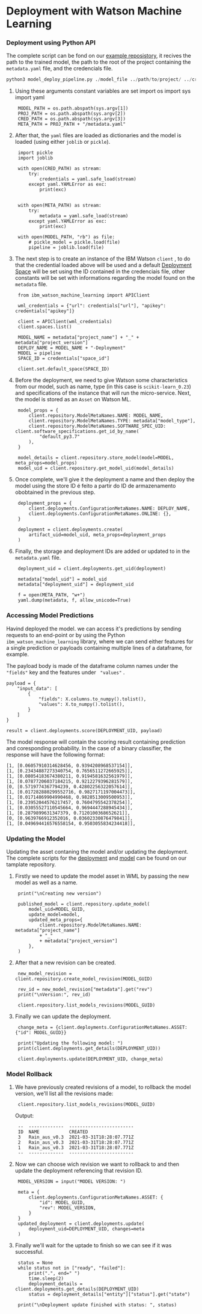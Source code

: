 # Deployment with Watson Machine Learning


### Deployment using Python API  

The complete script can be fond on our [example reposistory](https://github.com/MLOPsStudyGroup/dvc-gitactions/blob/master/src/scripts/Pipelines/model_deploy_pipeline.py), it recives the path to the trained model, the path to the root of the project containing the ```metadata.yaml``` file, and the credencials file.

```python
python3 model_deploy_pipeline.py ./model_file ../path/to/project/ ../credentials.yaml
```

1. Using these arguments constant variables are set
        import os
        import sys
        import yaml

        MODEL_PATH = os.path.abspath(sys.argv[1])
        PROJ_PATH = os.path.abspath(sys.argv[2])
        CRED_PATH = os.path.abspath(sys.argv[3])
        META_PATH = PROJ_PATH + "/metadata.yaml"

2. After that, the ```yaml``` files are loaded as dictionaries and the model is loaded (using either ```joblib``` or ```pickle```).

        import pickle
        import joblib

        with open(CRED_PATH) as stream:
            try:
                credentials = yaml.safe_load(stream)
            except yaml.YAMLError as exc:
                print(exc)


        with open(META_PATH) as stream:
            try:
                metadata = yaml.safe_load(stream)
            except yaml.YAMLError as exc:
                print(exc)

        with open(MODEL_PATH, "rb") as file:
            # pickle_model = pickle.load(file)
            pipeline = joblib.load(file)

3. The next step is to create an instance of the IBM Watson ```client``` , to do that the credential loaded above will be used and a default [Deployment Space](paginaDoDeploySpace) will be set using the ID contained in the credenciais file, other constants will be set with informations regarding the model found on the ```metadata``` file.

        from ibm_watson_machine_learning import APIClient

        wml_credentials = {"url": credentials["url"], "apikey": credentials["apikey"]}

        client = APIClient(wml_credentials)
        client.spaces.list()

        MODEL_NAME = metadata["project_name"] + "_" + metadata["project_version"]
        DEPLOY_NAME = MODEL_NAME + "-Deployment"
        MODEL = pipeline
        SPACE_ID = credentials["space_id"]

        client.set.default_space(SPACE_ID)

4. Before the deployment, we need to give Watson some characteristics from our model, such as name, type (in this case is  ```scikit-learn_0.23```) and specifications of the instance that will run the micro-service. Next, the model is stored as an ```Asset``` on Watson ML.

        model_props = {
            client.repository.ModelMetaNames.NAME: MODEL_NAME,
            client.repository.ModelMetaNames.TYPE: metadata["model_type"],
            client.repository.ModelMetaNames.SOFTWARE_SPEC_UID: client.software_specifications.get_id_by_name(
                "default_py3.7"
            ),
        }

        model_details = client.repository.store_model(model=MODEL, meta_props=model_props)
        model_uid = client.repository.get_model_uid(model_details)

5. Once complete, we'll give it the deployment a name and then deploy the model using the store ID é feito a partir do ID de armazenamento obobtained in the previous step.

        deployment_props = {
            client.deployments.ConfigurationMetaNames.NAME: DEPLOY_NAME,
            client.deployments.ConfigurationMetaNames.ONLINE: {},
        }

        deployment = client.deployments.create(
            artifact_uid=model_uid, meta_props=deployment_props
        )

6. Finally, the storage and deployment IDs are added or updated to in the ```metadata.yaml``` file.

        deployment_uid = client.deployments.get_uid(deployment)

        metadata["model_uid"] = model_uid
        metadata["deployment_uid"] = deployment_uid

        f = open(META_PATH, "w+")
        yaml.dump(metadata, f, allow_unicode=True)

### Accessing Model Predictions

Havind deployed the model. we can access it's predictions by sending requests to an end-point or by using the Python ```ibm_watson_machine_learning``` library, where we can send either features for a single prediction or payloads containing multiple lines of a dataframe, for example.

The payload body is made of the dataframe column names under the ```"fields"``` key and the features under ``` "values"``` .

    payload = {
        "input_data": [
            {
                "fields": X.columns.to_numpy().tolist(),
                "values": X.to_numpy().tolist(),
            }
        ]
    }

    result = client.deployments.score(DEPLOYMENT_UID, payload)

The model response will contain the scoring result containing prediction and coresponding probability. In the case of a binary classifier, the response will have the following format:

    [1, [0.06057910314628456, 0.9394208968537154]],
    [1, [0.23434887273340754, 0.7656511272665925]],
    [1, [0.08054183674380211, 0.9194581632561979]],
    [1, [0.07877206037184215, 0.9212279396281579]],
    [0, [0.5719774367794239, 0.42802256322057614]],
    [1, [0.017282880299552716, 0.9827171197004473]],
    [1, [0.01714869904990468, 0.9828513009500953]],
    [1, [0.23952044576217457, 0.7604795542378254]],
    [1, [0.03055527110545664, 0.9694447288945434]],
    [1, [0.2879899631347379, 0.7120100368652621]],
    [0, [0.9639766912352016, 0.03602330876479841]],
    [1, [0.049694416576558154, 0.9503055834234418]],


### Updating the Model
Updating the asset contaning the model and/or updating the deployment. The complete scripts for the [deployment](https://github.com/MLOPsStudyGroup/dvc-gitactions/blob/master/src/scripts/Pipelines/model_update_deployment_pipeline.py) and [model](https://github.com/MLOPsStudyGroup/dvc-gitactions/blob/master/src/scripts/Pipelines/model_update_pipeline.py) can be found on our tamplate repository.

1. Firstly we need to update the model asset in WML by passing the new model as well as a name.


        print("\nCreating new version")

        published_model = client.repository.update_model(
            model_uid=MODEL_GUID,
            update_model=model,
            updated_meta_props={
                client.repository.ModelMetaNames.NAME: metadata["project_name"]
                + "_"
                + metadata["project_version"]
            },
        )

2. After that a new revision can be created.

        new_model_revision = client.repository.create_model_revision(MODEL_GUID)

        rev_id = new_model_revision["metadata"].get("rev")
        print("\nVersion:", rev_id)

        client.repository.list_models_revisions(MODEL_GUID)

3. Finally we can update the deployment.

        change_meta = {client.deployments.ConfigurationMetaNames.ASSET: {"id": MODEL_GUID}}

        print("Updating the following model: ")
        print(client.deployments.get_details(DEPLOYMENT_UID))

        client.deployments.update(DEPLOYMENT_UID, change_meta)


### Model Rollback
1. We have previously created revisions of a model, to rollback the model version, we'll list all the revisions made:

        client.repository.list_models_revisions(MODEL_GUID)

    Output:

        --  -------------  ------------------------
        ID  NAME           CREATED
        3   Rain_aus_v0.3  2021-03-31T18:28:07.771Z
        2   Rain_aus_v0.3  2021-03-31T18:28:07.771Z
        1   Rain_aus_v0.3  2021-03-31T18:28:07.771Z
        --  -------------  ------------------------

2. Now we can choose wich revision we want to rollback to and then update the deployment referencing that revision ID.

        MODEL_VERSION = input("MODEL VERSION: ")

        meta = {
            client.deployments.ConfigurationMetaNames.ASSET: {
                "id": MODEL_GUID,
                "rev": MODEL_VERSION,
            }
        }
        updated_deployment = client.deployments.update(
            deployment_uid=DEPLOYMENT_UID, changes=meta
        )

3. Finally we'll wait for the uptade to finish so we can see if it was successful.

        status = None
        while status not in ["ready", "failed"]:
            print(".", end=" ")
            time.sleep(2)
            deployment_details = client.deployments.get_details(DEPLOYMENT_UID)
            status = deployment_details["entity"]["status"].get("state")

        print("\nDeployment update finished with status: ", status)
